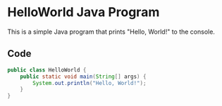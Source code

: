 # HelloWorld Java Program

This is a simple Java program that prints "Hello, World!" to the console.

## Code

```java
public class HelloWorld {
    public static void main(String[] args) {
        System.out.println("Hello, World!");
    }
}
